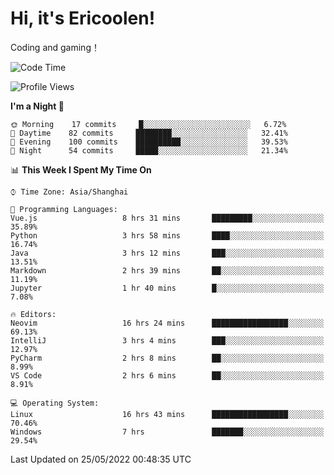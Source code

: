 # Hi, it's Ericoolen!
Coding and gaming！

<!--START_SECTION:waka-->
![Code Time](http://img.shields.io/badge/Code%20Time-278%20hrs%2022%20mins-blue)

![Profile Views](http://img.shields.io/badge/Profile%20Views-7-blue)

**I'm a Night 🦉** 

```text
🌞 Morning    17 commits     █░░░░░░░░░░░░░░░░░░░░░░░░   6.72% 
🌆 Daytime    82 commits     ████████░░░░░░░░░░░░░░░░░   32.41% 
🌃 Evening    100 commits    ██████████░░░░░░░░░░░░░░░   39.53% 
🌙 Night      54 commits     █████░░░░░░░░░░░░░░░░░░░░   21.34%

```


📊 **This Week I Spent My Time On** 

```text
⌚︎ Time Zone: Asia/Shanghai

💬 Programming Languages: 
Vue.js                   8 hrs 31 mins       █████████░░░░░░░░░░░░░░░░   35.89% 
Python                   3 hrs 58 mins       ████░░░░░░░░░░░░░░░░░░░░░   16.74% 
Java                     3 hrs 12 mins       ███░░░░░░░░░░░░░░░░░░░░░░   13.51% 
Markdown                 2 hrs 39 mins       ██░░░░░░░░░░░░░░░░░░░░░░░   11.19% 
Jupyter                  1 hr 40 mins        █░░░░░░░░░░░░░░░░░░░░░░░░   7.08%

🔥 Editors: 
Neovim                   16 hrs 24 mins      █████████████████░░░░░░░░   69.13% 
IntelliJ                 3 hrs 4 mins        ███░░░░░░░░░░░░░░░░░░░░░░   12.97% 
PyCharm                  2 hrs 8 mins        ██░░░░░░░░░░░░░░░░░░░░░░░   8.99% 
VS Code                  2 hrs 6 mins        ██░░░░░░░░░░░░░░░░░░░░░░░   8.91%

💻 Operating System: 
Linux                    16 hrs 43 mins      █████████████████░░░░░░░░   70.46% 
Windows                  7 hrs               ███████░░░░░░░░░░░░░░░░░░   29.54%

```


 Last Updated on 25/05/2022 00:48:35 UTC
<!--END_SECTION:waka-->

